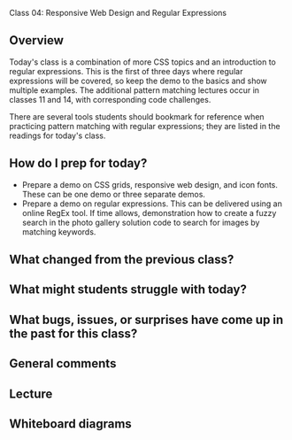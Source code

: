 Class 04: Responsive Web Design and Regular Expressions  

## Overview

Today's class is a combination of more CSS topics and an introduction to regular expressions. This is the first of three days where regular expressions will be covered, so keep the demo to the basics and show multiple examples. The additional pattern matching lectures occur in classes 11 and 14, with corresponding code challenges.

There are several tools students should bookmark for reference when practicing pattern matching with regular expressions; they are listed in the readings for today's class. 

## How do I prep for today?

- Prepare a demo on CSS grids, responsive web design, and icon fonts. These can be one demo or three separate demos.
- Prepare a demo on regular expressions. This can be delivered using an online RegEx tool. If time allows, demonstration how to create a fuzzy search in the photo gallery solution code to search for images by matching keywords.

## What changed from the previous class?

## What might students struggle with today?

## What bugs, issues, or surprises have come up in the past for this class?

## General comments

## Lecture

## Whiteboard diagrams
